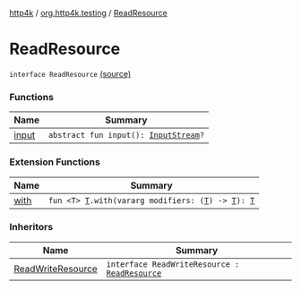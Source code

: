 [http4k](../../index.md) / [org.http4k.testing](../index.md) / [ReadResource](./index.md)

# ReadResource

`interface ReadResource` [(source)](https://github.com/http4k/http4k/blob/master/http4k-testing-approval/src/main/kotlin/org/http4k/testing/approvalSource.kt#L7)

### Functions

| Name | Summary |
|---|---|
| [input](input.md) | `abstract fun input(): `[`InputStream`](https://docs.oracle.com/javase/6/docs/api/java/io/InputStream.html)`?` |

### Extension Functions

| Name | Summary |
|---|---|
| [with](../../org.http4k.core/with.md) | `fun <T> `[`T`](../../org.http4k.core/with.md#T)`.with(vararg modifiers: (`[`T`](../../org.http4k.core/with.md#T)`) -> `[`T`](../../org.http4k.core/with.md#T)`): `[`T`](../../org.http4k.core/with.md#T) |

### Inheritors

| Name | Summary |
|---|---|
| [ReadWriteResource](../-read-write-resource/index.md) | `interface ReadWriteResource : `[`ReadResource`](./index.md) |
